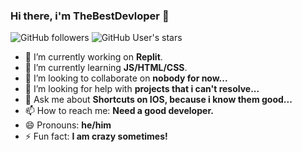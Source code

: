 ### Hi there, i'm TheBestDevloper 👋

![GitHub followers](https://img.shields.io/github/followers/notthebestdev?style=social) ![GitHub User's stars](https://img.shields.io/github/stars/notthebestdev?style=social)

<!--
**notthebestdev/notthebestdev** is a ✨ _special_ ✨ repository because its `README.md` (this file) appears on your GitHub profile.

Here are some ideas to get you started:
-->

- 🔭 I’m currently working on **Replit**.
- 🌱 I’m currently learning **JS/HTML/CSS**.
- 👯 I’m looking to collaborate on **nobody for now...**
- 🤔 I’m looking for help with **projects that i can't resolve...**
- 💬 Ask me about **Shortcuts on IOS, because i know them good...**
- 📫 How to reach me: **Need a good developer.**
- 😄 Pronouns: **he/him**
- ⚡ Fun fact: **I am crazy sometimes!**
